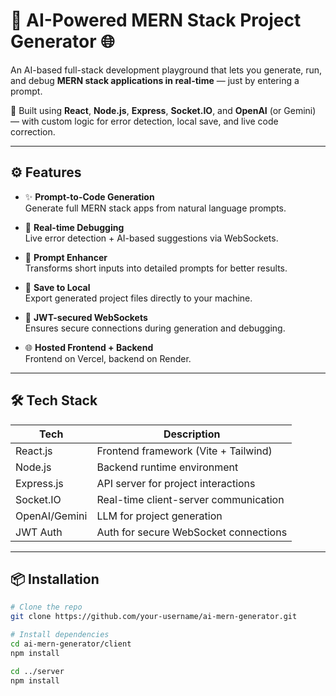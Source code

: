 # 🧠 AI-Powered MERN Stack Project Generator 🌐

An AI-based full-stack development playground that lets you generate, run, and debug **MERN stack applications in real-time** — just by entering a prompt.

🚀 Built using **React**, **Node.js**, **Express**, **Socket.IO**, and **OpenAI** (or Gemini) — with custom logic for error detection, local save, and live code correction.

---

## ⚙️ Features

- ✨ **Prompt-to-Code Generation**  
  Generate full MERN stack apps from natural language prompts.

- 🔄 **Real-time Debugging**  
  Live error detection + AI-based suggestions via WebSockets.

- 💬 **Prompt Enhancer**  
  Transforms short inputs into detailed prompts for better results.

- 💾 **Save to Local**  
  Export generated project files directly to your machine.

- 🔐 **JWT-secured WebSockets**  
  Ensures secure connections during generation and debugging.

- 🌐 **Hosted Frontend + Backend**  
  Frontend on Vercel, backend on Render.

---

## 🛠️ Tech Stack

| Tech       | Description                           |
|------------|---------------------------------------|
| React.js   | Frontend framework (Vite + Tailwind)  |
| Node.js    | Backend runtime environment           |
| Express.js | API server for project interactions   |
| Socket.IO  | Real-time client-server communication |
| OpenAI/Gemini | LLM for project generation         |
| JWT Auth   | Auth for secure WebSocket connections |

---

## 📦 Installation

```bash
# Clone the repo
git clone https://github.com/your-username/ai-mern-generator.git

# Install dependencies
cd ai-mern-generator/client
npm install

cd ../server
npm install
